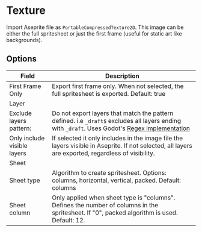 <!--
headings_nav_max_level: 1
-->
# Texture

Import Aseprite file as `PortableCompressedTexture2D`. This image can be either the full spritesheet or just the first frame (useful for static art like backgrounds).

## Options

| Field                   | Description |
| ----------------------- | ----------- |
| First Frame Only        | Export first frame only. When not selected, the full spritesheet is exported. Default: true |
| Layer ||
| Exclude layers pattern: | Do not export layers that match the pattern defined. i.e `_draft$` excludes all layers ending with `_draft`. Uses Godot's [Regex implementation](https://docs.godotengine.org/en/stable/classes/class_regex.html)  |
| Only include visible layers | If selected it only includes in the image file the layers visible in Aseprite. If not selected, all layers are exported, regardless of visibility.|
| Sheet ||
| Sheet type | Algorithm to create spritesheet. Options: columns, horizontal, vertical, packed. Default: columns|
| Sheet column | Only applied when sheet type is "columns". Defines the number of columns in the spritesheet. If "0", packed algorithm is used. Default: 12.|

